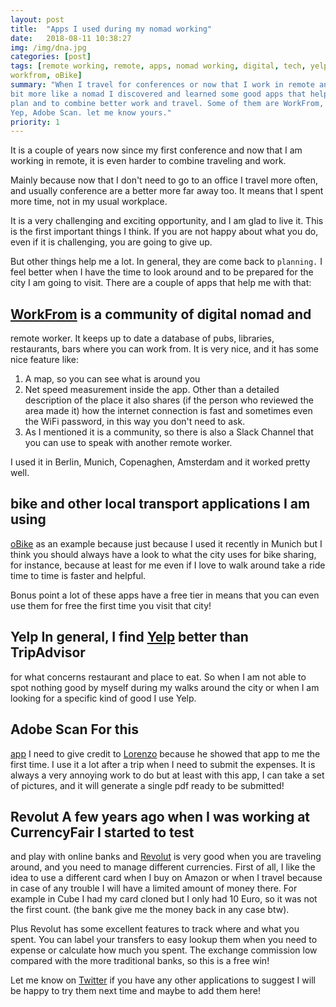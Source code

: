 ```yaml
---
layout: post
title:  "Apps I used during my nomad working"
date:   2018-08-11 10:38:27
img: /img/dna.jpg
categories: [post]
tags: [remote working, remote, apps, nomad working, digital, tech, yelp,
workfrom, oBike]
summary: "When I travel for conferences or now that I work in remote and I am a
bit more like a nomad I discovered and learned some good apps that helps me to
plan and to combine better work and travel. Some of them are WorkFrom, oBike,
Yep, Adobe Scan. let me know yours."
priority: 1
---
```

It is a couple of years now since my first conference and now that I am working
in remote, it is even harder to combine traveling and work.

Mainly because now that I don't need to go to an office I travel more often, and
usually conference are a better more far away too. It means that I spent more
time, not in my usual workplace.

It is a very challenging and exciting opportunity, and I am glad to live it.
This is the first important things I think. If you are not happy about what you
do, even if it is challenging, you are going to give up.

But other things help me a lot. In general, they are come back to `planning.` I
feel better when I have the time to look around and to be prepared for the city
I am going to visit. There are a couple of apps that help me with that:

## [WorkFrom](https://workfrom.co/) is a community of digital nomad and
remote worker. It keeps up to date a database of pubs, libraries, restaurants,
bars where you can work from.  It is very nice, and it has some nice feature
like:

1. A map, so you can see what is around you
2. Net speed measurement inside the app. Other than a detailed description of
   the place it also shares (if the person who reviewed the area made it) how
   the internet connection is fast and sometimes even the WiFi password, in this
   way you don't need to ask.
3. As I mentioned it is a community, so there is also a Slack Channel that you
   can use to speak with another remote worker.

I used it in Berlin, Munich, Copenaghen, Amsterdam and it worked pretty well.

## bike and other local transport applications I am using
[oBike](https://www.o.bike/it/) as an example because just because I used it
recently in Munich but I think you should always have a look to what the city
uses for bike sharing, for instance, because at least for me even if I love to
walk around take a ride time to time is faster and helpful.

Bonus point a lot of these apps have a free tier in means that you can even use
them for free the first time you visit that city!

## Yelp In general, I find [Yelp](https://www.yelp.com/) better than TripAdvisor
for what concerns restaurant and place to eat. So when I am not able to spot
    nothing good by myself during my walks around the city or when I am looking
    for a specific kind of good I use Yelp.

## Adobe Scan For this
[app](https://acrobat.adobe.com/us/en/mobile/scanner-app.html) I need to give
credit to [Lorenzo](https://twitter.com/fntlnz) because he showed that app to me
the first time. I use it a lot after a trip when I need to submit the expenses.
It is always a very annoying work to do but at least with this app, I can take a
set of pictures, and it will generate a single pdf ready to be submitted!

## Revolut A few years ago when I was working at CurrencyFair I started to test
and play with online banks and [Revolut](https://revolut.com/r/gianlu1b2) is
very good when you are traveling around, and you need to manage different
currencies. First of all, I like the idea to use a different card when I buy on
Amazon or when I travel because in case of any trouble I will have a limited
amount of money there. For example in Cube I had my card cloned but I only had
10 Euro, so it was not the first count. (the bank give me the money back in any
case btw).

Plus Revolut has some excellent features to track where and what you spent.  You
can label your transfers to easy lookup them when you need to expense or
calculate how much you spent. The exchange commission low compared with the more
traditional banks, so this is a free win!

Let me know on [Twitter](https://twitter.com/gianarb) if you have any other
applications to suggest I will be happy to try them next time and maybe to add
them here!
